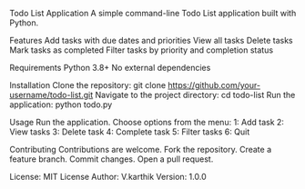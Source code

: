 Todo List Application
A simple command-line Todo List application built with Python.

Features
Add tasks with due dates and priorities
View all tasks
Delete tasks
Mark tasks as completed
Filter tasks by priority and completion status

Requirements
Python 3.8+
No external dependencies

Installation
Clone the repository: git clone https://github.com/your-username/todo-list.git
Navigate to the project directory: cd todo-list
Run the application: python todo.py

Usage
Run the application.
Choose options from the menu:
1: Add task
2: View tasks
3: Delete task
4: Complete task
5: Filter tasks
6: Quit

Contributing
Contributions are welcome.
Fork the repository.
Create a feature branch.
Commit changes.
Open a pull request.

License: MIT License
Author: V.karthik 
Version: 1.0.0

